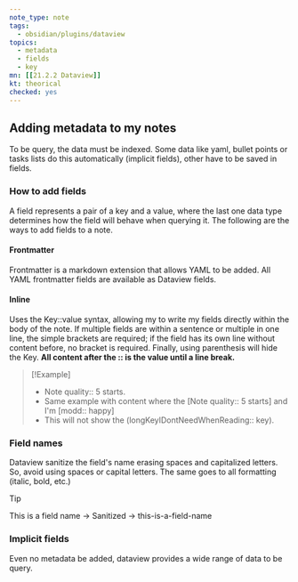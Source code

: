 ```yaml
---
note_type: note
tags:   
  - obsidian/plugins/dataview
topics:   
  - metadata
  - fields
  - key
mn: [[21.2.2 Dataview]]
kt: theorical
checked: yes
---
```

## Adding metadata to my notes
To be query, the data must be indexed. Some data like yaml, bullet points or tasks lists do this automatically (implicit fields), other have to be saved in fields.

### How to add fields
A field represents a pair of a key and a value, where the last one data type determines how the field will behave when querying it. The following are the ways to add fields to a note.  
#### Frontmatter
Frontmatter is a markdown extension that allows YAML to be added. All YAML frontmatter fields are available as Dataview fields. 

#### Inline
Uses the Key::value syntax, allowing my to write my fields directly within the body of the note. If multiple fields are within a sentence or multiple in one line, the simple brackets are required; if the field has its own line without content before, no bracket is required. Finally, using parenthesis will hide the Key. **All content after the :: is the value until a line break.**

>[!Example]
>- Note quality:: 5 starts.
>- Same example with content where the [Note quality:: 5 starts] and I'm [modd:: happy]
>- This will not show the (longKeyIDontNeedWhenReading:: key).

### Field names
Dataview sanitize the field's name erasing spaces and capitalized letters. So, avoid using spaces or capital letters. The same goes to all formatting (italic, bold, etc.)
>[!tip]
>This is a field name -> Sanitized -> this-is-a-field-name

### Implicit fields
Even no metadata be added, dataview provides a wide range of data to be query. 